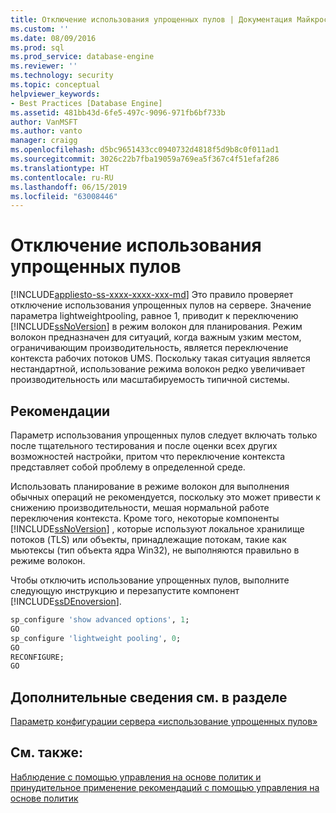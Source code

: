 ```yaml
---
title: Отключение использования упрощенных пулов | Документация Майкрософт
ms.custom: ''
ms.date: 08/09/2016
ms.prod: sql
ms.prod_service: database-engine
ms.reviewer: ''
ms.technology: security
ms.topic: conceptual
helpviewer_keywords:
- Best Practices [Database Engine]
ms.assetid: 481bb43d-6fe5-497c-9096-971fb6bf733b
author: VanMSFT
ms.author: vanto
manager: craigg
ms.openlocfilehash: d5bc9651433cc0940732d4818f5d9b8c0f011ad1
ms.sourcegitcommit: 3026c22b7fba19059a769ea5f367c4f51efaf286
ms.translationtype: HT
ms.contentlocale: ru-RU
ms.lasthandoff: 06/15/2019
ms.locfileid: "63008446"
---
```

# <a name="disable-lightweight-pooling"></a>Отключение использования упрощенных пулов
[!INCLUDE[appliesto-ss-xxxx-xxxx-xxx-md](../../includes/appliesto-ss-xxxx-xxxx-xxx-md.md)]
  Это правило проверяет отключение использования упрощенных пулов на сервере. Значение параметра lightweightpooling, равное 1, приводит к переключению [!INCLUDE[ssNoVersion](../../includes/ssnoversion-md.md)] в режим волокон для планирования. Режим волокон предназначен для ситуаций, когда важным узким местом, ограничивающим производительность, является переключение контекста рабочих потоков UMS. Поскольку такая ситуация является нестандартной, использование режима волокон редко увеличивает производительность или масштабируемость типичной системы.  
  
## <a name="best-practices-recommendations"></a>Рекомендации  
 Параметр использования упрощенных пулов следует включать только после тщательного тестирования и после оценки всех других возможностей настройки, притом что переключение контекста представляет собой проблему в определенной среде.  
  
 Использовать планирование в режиме волокон для выполнения обычных операций не рекомендуется, поскольку это может привести к снижению производительности, мешая нормальной работе переключения контекста. Кроме того, некоторые компоненты [!INCLUDE[ssNoVersion](../../includes/ssnoversion-md.md)] , которые используют локальное хранилище потоков (TLS) или объекты, принадлежащие потокам, такие как мьютексы (тип объекта ядра Win32), не выполняются правильно в режиме волокон.  
  
 Чтобы отключить использование упрощенных пулов, выполните следующую инструкцию и перезапустите компонент [!INCLUDE[ssDEnoversion](../../includes/ssdenoversion-md.md)].  
  
```sql  
sp_configure 'show advanced options', 1;  
GO  
sp_configure 'lightweight pooling', 0;  
GO  
RECONFIGURE;  
GO  
```  
  
## <a name="for-more-information"></a>Дополнительные сведения см. в разделе  
 [Параметр конфигурации сервера «использование упрощенных пулов»](../../database-engine/configure-windows/lightweight-pooling-server-configuration-option.md)  
  
## <a name="see-also"></a>См. также:  
 [Наблюдение с помощью управления на основе политик и принудительное применение рекомендаций с помощью управления на основе политик](../../relational-databases/policy-based-management/monitor-and-enforce-best-practices-by-using-policy-based-management.md)  
  
  
